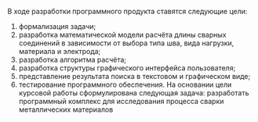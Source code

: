 В ходе разработки программного продукта ставятся следующие цели:
1)	формализация задачи;
2)	разработка математической модели расчёта длины сварных соединений в зависимости от выбора типа шва, вида нагрузки, материала и электрода;
3)	разработка алгоритма расчёта;
4)	разработка структуры графического интерфейса пользователя;
5)	представление результата поиска в текстовом и графическом виде;
6)	тестирование программного обеспечения.
	На основании цели курсовой работы сформулирована следующая задача: разработать программный комплекс для исследования процесса сварки металлических материалов
